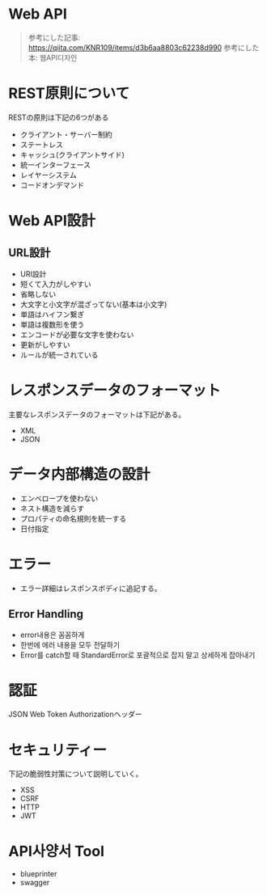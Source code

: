 # Web API

> 参考にした記事: https://qiita.com/KNR109/items/d3b6aa8803c62238d990
> 参考にした本: 웹API디자인

# REST原則について

RESTの原則は下記の6つがある

- クライアント・サーバー制約
- ステートレス
- キャッシュ(クライアントサイド)
- 統一インターフェース
- レイヤーシステム
- コードオンデマンド

# Web API設計

## URL設計

- URI設計
- 短くて入力がしやすい
- 省略しない
- 大文字と小文字が混ざってない(基本は小文字)
- 単語はハイフン繋ぎ
- 単語は複数形を使う
- エンコードが必要な文字を使わない
- 更新がしやすい
- ルールが統一されている

# レスポンスデータのフォーマット

主要なレスポンスデータのフォーマットは下記がある。

- XML
- JSON

# データ内部構造の設計

- エンベロープを使わない
- ネスト構造を減らす
- プロパティの命名規則を統一する
- 日付指定

# エラー

- エラー詳細はレスポンスボディに追記する。

## Error Handling

- error내용은 꼼꼼하게
- 한번에 에러 내용을 모두 전달하기
- Error를 catch할 때 StandardError로 포괄적으로 잡지 말고 상세하게 잡아내기

# 認証
JSON Web Token
Authorizationヘッダー

# セキュリティー
下記の脆弱性対策について説明していく。

- XSS
- CSRF
- HTTP
- JWT

# API사양서 Tool

- blueprinter
- swagger
